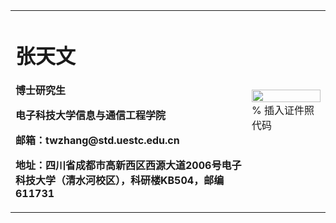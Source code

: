 <table border="0">
  <tr>
    <td width="75%">
      <h1>张天文</h1>
      <p><b>博士研究生</b></p>
      <p><b>电子科技大学信息与通信工程学院</b></p>
      <p><b>邮箱：twzhang@std.uestc.edu.cn</b></p>
      <p><b>地址：四川省成都市高新西区西源大道2006号电子科技大学（清水河校区），科研楼KB504，邮编611731</b></p>
    </td>
    <td width="25%">
      <img src="/zhengjianzhao.jpg" width="100%">      % 插入证件照代码
    </td>
  </tr>
</table>
